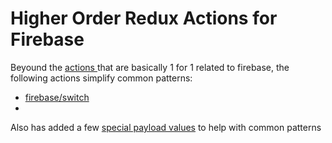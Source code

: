 # Higher Order Redux Actions for Firebase

Beyound the [actions ](/actions.md)that are basically 1 for 1 related to firebase, the following actions simplify common patterns:

* [firebase/switch](/firebase/switch)
* 
Also has added a few [special payload values](/actions/special-payload-values.md) to help with common patterns



